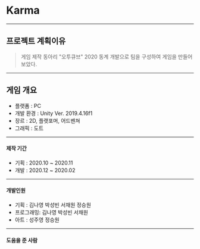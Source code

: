 # Karma
-----------------
## 프로젝트 계획이유
> 게임 제작 동아리 "오투큐브" 2020 동계 개발으로 팀을 구성하여 게임을 만들어 보았다.
-----------------
## 게임 개요
+ 플랫폼    : PC
+ 개발 환경 : Unity Ver. 2019.4.16f1
+ 장르      : 2D, 플랫포머, 어드벤쳐
+ 그래픽    : 도트
-----------------
#### 제작 기간
+ 기획      : 2020.10 ~ 2020.11
+ 개발      : 2020.12 ~ 2020.02
-----------------
#### 개발인원
+ 기획      : 김나영 박성빈 서채원 정승원
+ 프로그래밍: 김나영 박성빈 서채원
+ 아트      : 성주영 정승원
-----------------
#### 도움을 준 사람
  
